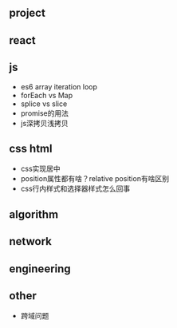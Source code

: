 ## project

## react

## js
- es6 array iteration loop
- forEach vs Map
- splice vs slice
- promise的用法
- js深拷贝浅拷贝

## css html
- css实现居中
- position属性都有啥？relative position有啥区别
- css行内样式和选择器样式怎么回事

## algorithm

## network

## engineering

## other
- 跨域问题
